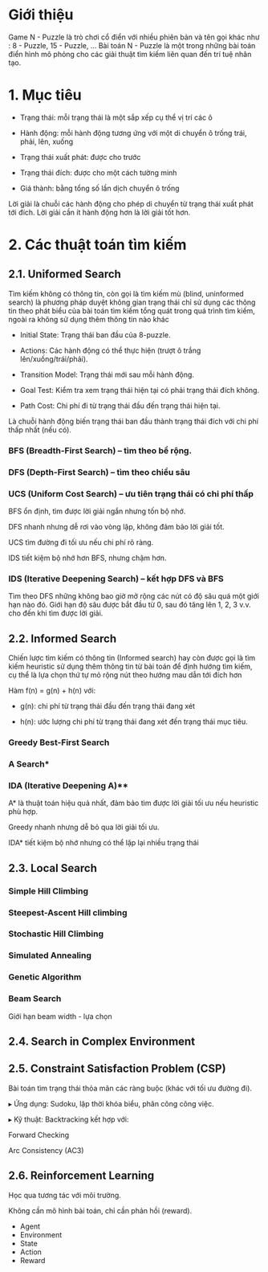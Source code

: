 
# Giới thiệu

Game N - Puzzle là trò chơi cổ điển với nhiều phiên bản và tên gọi khác như : 8 - Puzzle, 15 - Puzzle, ...
Bài toán N - Puzzle là một trong những bài toán điển hình mô phỏng cho các giải thuật tìm kiếm liên quan đến trí tuệ nhân tạo.

# 1. Mục tiêu

- Trạng thái: mỗi trạng thái là một sắp xếp cụ thể vị trí các ô

- Hành động: mỗi hành động tương ứng với một di chuyển ô trống trái, phải, lên, xuống

- Trạng thái xuất phát: được cho trước 

- Trạng thái đích: được cho một cách tường minh

- Giá thành: bằng tổng số lần dịch chuyển ô trống

Lời giải  là chuỗi các hành động cho phép di chuyển từ trạng thái xuất phát tới đích. Lời giải cần ít hành động hơn là lời giải tốt hơn.

# 2. Các thuật toán tìm kiếm

## 2.1. Uniformed Search
Tìm kiếm không có thông tin, còn gọi là tìm kiếm mù (blind, uninformed search) là phương pháp duyệt không gian trạng thái chỉ sử dụng các thông tin theo phát biểu của bài toán tìm kiếm tổng quát trong quá trình tìm kiếm, ngoài ra không sử dụng thêm thông
tin nào khác

- Initial State: Trạng thái ban đầu của 8-puzzle.

- Actions: Các hành động có thể thực hiện (trượt ô trắng lên/xuống/trái/phải).

- Transition Model: Trạng thái mới sau mỗi hành động.

- Goal Test: Kiểm tra xem trạng thái hiện tại có phải trạng thái đích không.

- Path Cost: Chi phí đi từ trạng thái đầu đến trạng thái hiện tại.

Là chuỗi hành động biến trạng thái ban đầu thành trạng thái đích với chi phí thấp nhất (nếu có).

### BFS (Breadth-First Search) – tìm theo bề rộng.

### DFS (Depth-First Search) – tìm theo chiều sâu

### UCS (Uniform Cost Search) – ưu tiên trạng thái có chi phí thấp
BFS ổn định, tìm được lời giải ngắn nhưng tốn bộ nhớ.

DFS nhanh nhưng dễ rơi vào vòng lặp, không đảm bảo lời giải tốt.

UCS tìm đường đi tối ưu nếu chi phí rõ ràng.

IDS tiết kiệm bộ nhớ hơn BFS, nhưng chậm hơn.
### IDS (Iterative Deepening Search) – kết hợp DFS và BFS
Tìm theo DFS những không bao giờ mở rộng các nút có độ sâu quá một giới hạn nào đó. Giới hạn độ sâu được bắt đầu từ 0, sau đó tăng lên 1, 2, 3 v.v. cho đến khi tìm được lời giải.

## 2.2. Informed Search
Chiến lược tìm kiếm có thông tin (Informed search) hay còn được gọi là tìm kiếm heuristic sử dụng thêm thông tin từ bài toán để định hướng tìm kiếm, cụ thể là lựa chọn thứ tự mỏ rộng nút theo hướng mau dẫn tới đích hơn

Hàm f(n) = g(n) + h(n) với:

+ g(n): chi phí từ trạng thái đầu đến trạng thái đang xét

+ h(n): ước lượng chi phí từ trạng thái đang xét đến trạng thái mục tiêu.

### Greedy Best-First Search

### A Search*

### IDA (Iterative Deepening A)**

A* là thuật toán hiệu quả nhất, đảm bảo tìm được lời giải tối ưu nếu heuristic phù hợp.

Greedy nhanh nhưng dễ bỏ qua lời giải tối ưu.

IDA* tiết kiệm bộ nhớ nhưng có thể lặp lại nhiều trạng thái

## 2.3. Local Search

### Simple Hill Climbing

### Steepest-Ascent Hill climbing

### Stochastic Hill Climbing

### Simulated Annealing

### Genetic Algorithm

### Beam Search
Giới hạn beam width - lựa chọn 

## 2.4. Search in Complex Environment
## 2.5. Constraint Satisfaction Problem (CSP)
Bài toán tìm trạng thái thỏa mãn các ràng buộc (khác với tối ưu đường đi).

▸ Ứng dụng:
Sudoku, lập thời khóa biểu, phân công công việc.

▸ Kỹ thuật:
Backtracking kết hợp với:

Forward Checking

Arc Consistency (AC3)
## 2.6. Reinforcement Learning

Học qua tương tác với môi trường.

Không cần mô hình bài toán, chỉ cần phản hồi (reward).
- Agent
- Environment
- State
- Action
- Reward